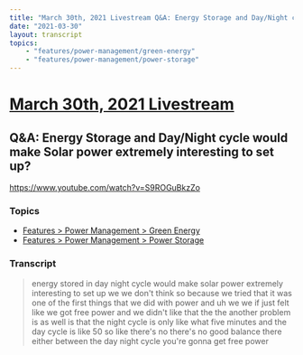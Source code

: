 ```yaml
---
title: "March 30th, 2021 Livestream Q&A: Energy Storage and Day/Night cycle would make Solar power extremely interesting to set up?"
date: "2021-03-30"
layout: transcript
topics:
    - "features/power-management/green-energy"
    - "features/power-management/power-storage"
---
```

# [March 30th, 2021 Livestream](../2021-03-30.md)
## Q&A: Energy Storage and Day/Night cycle would make Solar power extremely interesting to set up?
https://www.youtube.com/watch?v=S9ROGuBkzZo

### Topics
* [Features > Power Management > Green Energy](../topics/features/power-management/green-energy.md)
* [Features > Power Management > Power Storage](../topics/features/power-management/power-storage.md)

### Transcript

> energy stored in day night cycle would make solar power extremely interesting to set up we we don't think so because we tried that it was one of the first things that we did with power and uh we we if just felt like we got free power and we didn't like that the the another problem is as well is that the night cycle is only like what five minutes and the day cycle is like 50 so like there's no there's no good balance there either between the day night cycle you're gonna get free power
